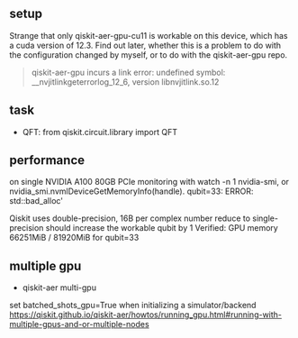 ## setup

Strange that only qiskit-aer-gpu-cu11 is workable on this device, which has a cuda version of 12.3. Find out later, whether this is a problem to do with the configuration changed by myself, or to do with the qiskit-aer-gpu repo.

> qiskit-aer-gpu incurs a link error: undefined symbol: \_\_nvjitlinkgeterrorlog_12_6, version libnvjitlink.so.12

## task

- QFT: from qiskit.circuit.library import QFT

## performance

on single NVIDIA A100 80GB PCIe
monitoring with watch -n 1 nvidia-smi, or nvidia_smi.nvmlDeviceGetMemoryInfo(handle).
qubit=33: ERROR: std::bad_alloc'

Qiskit uses double-precision, 16B per complex number
reduce to single-precision should increase the workable qubit by 1
Verified: GPU memory 66251MiB / 81920MiB for qubit=33

## multiple gpu

- qiskit-aer multi-gpu

set batched_shots_gpu=True when initializing a simulator/backend
https://qiskit.github.io/qiskit-aer/howtos/running_gpu.html#running-with-multiple-gpus-and-or-multiple-nodes
